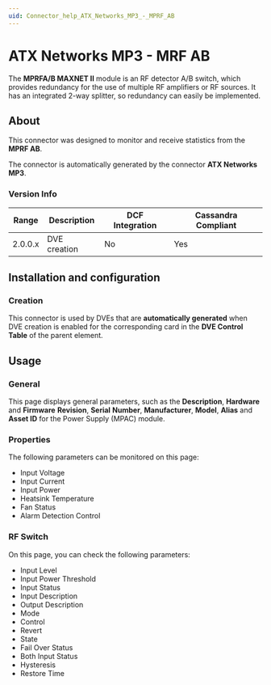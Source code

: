 ```yaml
---
uid: Connector_help_ATX_Networks_MP3_-_MPRF_AB
---
```


# ATX Networks MP3 - MRF AB

The **MPRFA/B MAXNET II** module is an RF detector A/B switch, which provides redundancy for the use of multiple RF amplifiers or RF sources. It has an integrated 2-way splitter, so redundancy can easily be implemented.

## About

This connector was designed to monitor and receive statistics from the **MPRF AB**.

The connector is automatically generated by the connector **ATX Networks MP3**.

### Version Info

| Range     | Description     | DCF Integration     | Cassandra Compliant     |
|------------------|-----------------|---------------------|-------------------------|
| 2.0.0.x          | DVE creation    | No                  | Yes                     |

## Installation and configuration

### Creation

This connector is used by DVEs that are **automatically generated** when DVE creation is enabled for the corresponding card in the **DVE Control Table** of the parent element.

## Usage

### General

This page displays general parameters, such as the **Description**, **Hardware** and **Firmware** **Revision**, **Serial** **Number**, **Manufacturer**, **Model**, **Alias** and **Asset ID** for the Power Supply (MPAC) module.

### Properties

The following parameters can be monitored on this page:

- Input Voltage
- Input Current
- Input Power
- Heatsink Temperature
- Fan Status
- Alarm Detection Control

### RF Switch

On this page, you can check the following parameters:

- Input Level
- Input Power Threshold
- Input Status
- Input Description
- Output Description
- Mode
- Control
- Revert
- State
- Fail Over Status
- Both Input Status
- Hysteresis
- Restore Time
